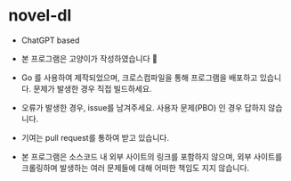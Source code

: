 # novel-dl
- ChatGPT based
- 본 프로그램은 고양이가 작성하였습니다 💩

- Go 를 사용하여 제작되었으며, 크로스컴파일을 통해 프로그램을 배포하고 있습니다. 문제가 발생한 경우 직접 빌드하세요.

- 오류가 발생한 경우, issue를 남겨주세요. 사용자 문제(PBO) 인 경우 답하지 않습니다.

- 기여는 pull request를 통하여 받고 있습니다.

- 본 프로그램은 소스코드 내 외부 사이트의 링크를 포함하지 않으며, 외부 사이트를 크롤링하며 발생하는 여러 문제들에 대해 어떠한 책임도 지지 않습니다.
